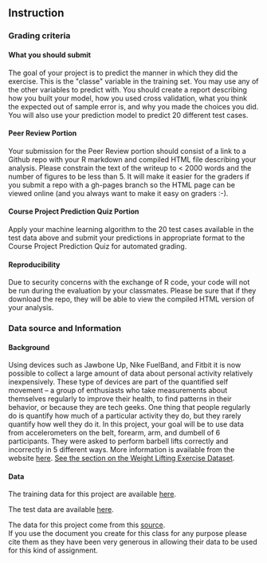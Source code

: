 ## Instruction
### Grading criteria
#### What you should submit
The goal of your project is to predict the manner in which they did the exercise. This is the "classe" variable in the training set. You may use any of the other variables to predict with. You should create a report describing how you built your model, how you used cross validation, what you think the expected out of sample error is, and why you made the choices you did. You will also use your prediction model to predict 20 different test cases.

#### Peer Review Portion
Your submission for the Peer Review portion should consist of a link to a Github repo with your R markdown and compiled HTML file describing your analysis. Please constrain the text of the writeup to < 2000 words and the number of figures to be less than 5. It will make it easier for the graders if you submit a repo with a gh-pages branch so the HTML page can be viewed online (and you always want to make it easy on graders :-).

#### Course Project Prediction Quiz Portion
Apply your machine learning algorithm to the 20 test cases available in the test data above and submit your predictions in appropriate format to the Course Project Prediction Quiz for automated grading.

#### Reproducibility
Due to security concerns with the exchange of R code, your code will not be run during the evaluation by your classmates. Please be sure that if they download the repo, they will be able to view the compiled HTML version of your analysis.

### Data source and Information
#### Background
Using devices such as Jawbone Up, Nike FuelBand, and Fitbit it is now possible to collect a large amount of data about personal activity relatively inexpensively. These type of devices are part of the quantified self movement – a group of enthusiasts who take measurements about themselves regularly to improve their health, to find patterns in their behavior, or because they are tech geeks. One thing that people regularly do is quantify how much of a particular activity they do, but they rarely quantify how well they do it. In this project, your goal will be to use data from accelerometers on the belt, forearm, arm, and dumbell of 6 participants. They were asked to perform barbell lifts correctly and incorrectly in 5 different ways. More information is available from the website [here](http://web.archive.org/web/20161224072740/http:/groupware.les.inf.puc-rio.br/har). 
[See the section on the Weight Lifting Exercise Dataset](http://web.archive.org/web/20161224072740/http:/groupware.les.inf.puc-rio.br/har).

#### Data

The training data for this project are available [here](https://d396qusza40orc.cloudfront.net/predmachlearn/pml-training.csv).  


The test data are available [here](https://d396qusza40orc.cloudfront.net/predmachlearn/pml-testing.csv).  


The data for this project come from this [source](http://web.archive.org/web/20161224072740/http:/groupware.les.inf.puc-rio.br/har).  
If you use the document you create for this class for any purpose please cite them as they have been very generous in allowing their data to be used for this kind of assignment.
